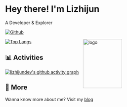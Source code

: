 
# Hey there! I'm Lizhijun
A Developer & Explorer

[![Github](https://img.shields.io/github/followers/lizhijundev?label=Github&style=social)](https://github.com/lizhijundev)




<img src="https://github-readme-stats.vercel.app/api?username=lizhijundev&show_icons=true" alt="logo" height="160" align="right" width="50%" />

[![Top Langs](https://github-readme-stats.vercel.app/api/top-langs/?username=lizhijundev)](https://github.com/lizhijundev?tab=repositories)



## 📊 Activities
[![lizhijundev's github activity graph](https://github-readme-activity-graph.vercel.app/graph?username=lizhijundev&theme=minimal)](https://github.com/lizhijundev)

## 🔗 More
Wanna know more about me?
Visit my [blog](https://www.lizhijun.com.cn/)